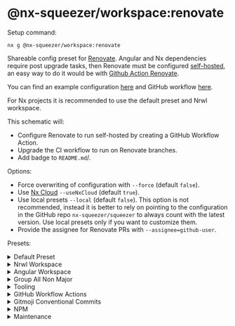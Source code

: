 # @nx-squeezer/workspace:renovate

Setup command:

```shell
nx g @nx-squeezer/workspace:renovate
```

Shareable config preset for [Renovate](https://www.whitesourcesoftware.com/free-developer-tools/renovate). Angular and Nx dependencies require post upgrade tasks, then Renovate must be configured [self-hosted](https://docs.renovatebot.com/self-hosting/), an easy way to do it would be with [Github Action Renovate](https://github.com/renovatebot/github-action).

You can find an example configuration [here](https://github.com/nx-squeezer/squeezer/blob/main/renovate.config.js) and GitHub workflow [here](https://github.com/nx-squeezer/squeezer/blob/main/.github/workflows/renovate.yml).

For Nx projects it is recommended to use the default preset and Nrwl workspace.

This schematic will:

- Configure Renovate to run self-hosted by creating a GitHub Workflow Action.
- Upgrade the CI workflow to run on Renovate branches.
- Add badge to `README.md`/.

Options:

- Force overwriting of configuration with `--force` (default `false`).
- Use [Nx Cloud](https://nx.app) `--useNxCloud` (default `true`).
- Use local presets `--local` (default `false`). This option is not recommended, instead it is better to rely on pointing to the configuration in the GitHub repo `nx-squeezer/squeezer` to always count with the latest version. Use local presets only if you want to customize them.
- Provide the assignee for Renovate PRs with `--assignee=github-user`.

Presets:

<details>
  <summary>Default Preset</summary>

This [preset](https://github.com/nx-squeezer/squeezer/blob/main/default.json) includes all presets included in this repo except for [Nx](https://nx.dev/) and [Angular](https://angular.io/) workspaces, they have to be added manually:

```json
"extends": ["github>@nx-squeezer/squeezer"]
```

</details>

<details>
  <summary>Nrwl Workspace</summary>

This [preset](https://github.com/nx-squeezer/squeezer/blob/main/nrwlWorkspace.json) groups all dependencies related to [Nx](https://nx.dev/) and [Angular](https://angular.io/), including upgrade schematics:

```json
"extends": ["github>@nx-squeezer/squeezer:nrwlWorkspace"]
```

> It is incompatible with preset `"github>@nx-squeezer/squeezer:angularWorkspace"`, choose one or another.

</details>

<details>
  <summary>Angular Workspace</summary>

This [preset](https://github.com/nx-squeezer/squeezer/blob/main/angularWorkspace.json) groups all dependencies related to [Angular](https://angular.io/), including upgrade schematics:

```json
"extends": ["github>@nx-squeezer/squeezer:angularWorkspace"]
```

</details>

<details>
  <summary>Group All Non Major</summary>

This [preset](https://github.com/nx-squeezer/squeezer/blob/main/groupAllNonMajor.json) groups all non-major npm dependencies, including `bump` dependencies:

```json
"extends": ["github>@nx-squeezer/squeezer:groupAllNonMajor"]
```

</details>

<details>
  <summary>Tooling</summary>

This [preset](https://github.com/nx-squeezer/squeezer/blob/main/tooling.json) groups all dependencies related to linting and formatting:

```json
"extends": ["github>@nx-squeezer/squeezer:tooling"]
```

Examples:

- `chore(deps): :arrow_up: update dependency`
- `fix(deps): :lock: refresh package-lock.json`
- `fix(deps): :arrow_down: roll back dependency`

</details>

<details>
  <summary>GitHub Workflow Actions</summary>

This [preset](https://github.com/nx-squeezer/squeezer/blob/main/githubActions.json) groups all dependencies related to Github actions:

```json
"extends": ["github>@nx-squeezer/squeezer:githubActions"]
```

</details>

<details>
  <summary>Gitmoji Conventional Commits</summary>

This [preset](https://github.com/nx-squeezer/squeezer/blob/main/gitmoji.json) adds a :sparkles: gitmoji :sparkles: to the commit message:

```json
"extends": ["github>@nx-squeezer/squeezer:gitmoji"]
```

</details>

<details>
  <summary>NPM</summary>

This [preset](https://github.com/nx-squeezer/squeezer/blob/main/npm.json) updates `node` and `npm` only to LTS versions.

```json
"extends": ["github>@nx-squeezer/squeezer:npm"]
```

</details>

<details>
  <summary>Maintenance</summary>

This [preset](https://github.com/nx-squeezer/squeezer/blob/main/maintenance.json) configures maintenance of `package-lock.json` file as a separate PR.

```json
"extends": ["github>@nx-squeezer/squeezer:maintenance"]
```

</details>
